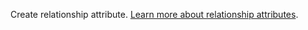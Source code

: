 Create relationship attribute.
[Learn more about relationship attributes](https://appwrite.io/docs/databases-relationships#relationship-attributes).
